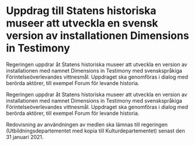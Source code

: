 # Uppdrag till Statens historiska museer att utveckla en svensk version av installationen Dimensions in Testimony

Regeringen uppdrar åt Statens historiska museer att utveckla en version av installationen med namnet Dimensions in Testimony med svenskspråkiga Förintelseöverlevandes vittnesmål. Uppdraget ska genomföras i dialog med berörda aktörer, till exempel Forum för levande historia.

Regeringen uppdrar åt Statens historiska museer att utveckla en version av installationen med namnet Dimensions in Testimony med svenskspråkiga Förintelseöverlevandes vittnesmål. Uppdraget ska genomföras i dialog med berörda aktörer, till exempel Forum för levande historia.

Redovisning av användningen av medlen ska lämnas till regeringen (Utbildningsdepartementet med kopia till Kulturdepartementet) senast den 31 januari 2021.
